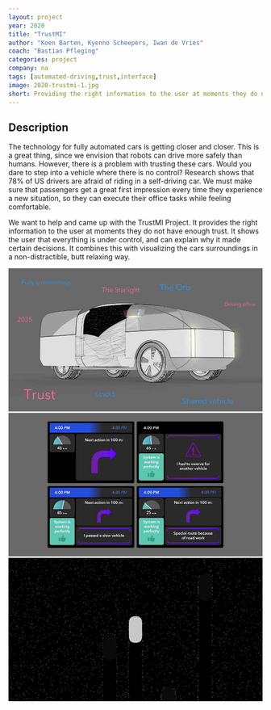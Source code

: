 ```yaml
---
layout: project
year: 2020
title: "TrustMI"
author: "Koen Barten, Kyenno Scheepers, Iwan de Vries"
coach: "Bastian Pfleging"
categories: project
company: na
tags: [automated-driving,trust,interface]
image: 2020-trustmi-1.jpg
short: Providing the right information to the user at moments they do not have enough trust.
---
```


## Description
The technology for fully automated cars is getting closer and closer. This is a great thing, since we envision that robots can drive more safely than humans. However, there is a problem with trusting these cars. Would you dare to step into a vehicle where there is no control? Research shows that 78% of US drivers are afraid of riding in a self-driving car. We must make sure that passengers get a great first impression every time they experience a new situation, so they can execute their office tasks while feeling comfortable.

We want to help and came up with the TrustMI Project. It provides the right information to the user at moments they do not have enough trust. It shows the user that everything is under control, and can explain why it made certain decisions. It combines this with visualizing the cars surroundings in a non-distractible, butt relaxing way.

<div class="project-image">
  <img src="/assets/img/2020-trustmi-2.jpg">
</div>
<div class="project-image">
  <img src="/assets/img/2020-trustmi-3.jpg">
</div>
<div class="project-image">
  <img src="/assets/img/2020-trustmi-4.jpg">
</div>